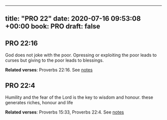 
---
title: "PRO 22"
date: 2020-07-16 09:53:08 +00:00
book: PRO
draft: false
---

## PRO 22:16

God does not joke with the poor. Opressing or exploiting the poor leads to curses but giving to the poor leads to blessings.

**Related verses**: Proverbs 22:16. See [notes](https://my.bible.com/notes/3474873395815637129)


## PRO 22:4

Humility and the fear of the Lord is the key to wisdom and honour. these generates riches, honour and life

**Related verses**: Proverbs 15:33, Proverbs 22:4. See [notes](https://my.bible.com/notes/3468915241609060743)

